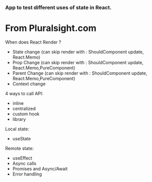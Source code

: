 ### App to test different uses of state in React.

# From Pluralsight.com

When does React Render ?

- State change (can skip render with : ShouldComponent update, React.Memo)
- Prop Change (can skip render with : ShouldComponent update, React.Memo,PureComponent)
- Parent Change (can skip render with : ShouldComponent update, React.Memo,PureComponent)
- Context change

4 ways to call API:

- inline
- centralized
- custom hook
- library

Local state:

- useState

Remote state:

- useEffect
- Async calls
- Promises and Async/Await
- Error handling
